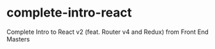 # complete-intro-react
Complete Intro to React v2 (feat. Router v4 and Redux) from Front End Masters
